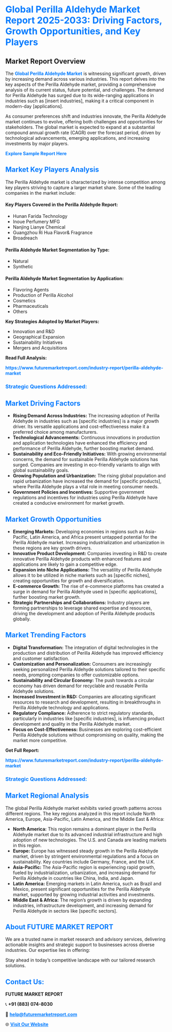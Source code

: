 <h1 style="color: #007BFF;">Global Perilla Aldehyde Market Report 2025-2033: Driving Factors, Growth Opportunities, and Key Players</h1>

<section id="overview">
<h2>Market Report Overview</h2>
<p>The <a href="https://www.futuremarketreport.com/industry-report/perilla-aldehyde-market" style="color: #007BFF; text-decoration: none;"><strong>Global Perilla Aldehyde Market</strong></a> is witnessing significant growth, driven by increasing demand across various industries. This report delves into the key aspects of the Perilla Aldehyde market, providing a comprehensive analysis of its current status, future potential, and challenges. The demand for Perilla Aldehyde has surged due to its wide-ranging applications in industries such as [insert industries], making it a critical component in modern-day [applications].</p>
<p>As consumer preferences shift and industries innovate, the Perilla Aldehyde market continues to evolve, offering both challenges and opportunities for stakeholders. The global market is expected to expand at a substantial compound annual growth rate (CAGR) over the forecast period, driven by technological advancements, emerging applications, and increasing investments by major players.</p>
</section>

<section id="overview">
<p><a href="https://www.futuremarketreport.com/request-sample/reportId=83269" style="color: #007BFF; text-decoration: none;"><strong>Explore Sample Report Here</strong></a></p>
</section>

<section id="key-players">
<h2 style="color: #007BFF;">Market Key Players Analysis</h2>
<p>The Perilla Aldehyde market is characterized by intense competition among key players striving to capture a larger market share. Some of the leading companies in the market include:</p>
<h4>Key Players Covered in the Perilla Aldehyde Report:</h4>
<ul><li>Hunan Farida Technology</li><li>Inoue Perfumery MFG</li><li>Nanjing Lianye Chemical</li><li>Guangzhou Ri Hua Flavor&amp; Fragrance</li><li>Broadreach</li></ul>
<h4>Perilla Aldehyde Market Segmentation by Type:</h4>
<ul><li>Natural</li><li>Synthetic</li></ul>

<h4>Perilla Aldehyde Market Segmentation by Application:</h4>
<ul><li>Flavoring Agents</li><li>Production of Perilla Alcohol</li><li>Cosmetics</li><li>Pharmaceuticals</li><li>Others</li></ul>
<p><strong>Key Strategies Adopted by Market Players:</strong></p>
<ul>
<li>Innovation and R&D</li>
<li>Geographical Expansion</li>
<li>Sustainability Initiatives</li>
<li>Mergers and Acquisitions</li>
</ul>
</section>

<section>
<p><strong>Read Full Analysis: </strong></p><a href="https://www.futuremarketreport.com/industry-report/perilla-aldehyde-market" style="color: #007BFF; text-decoration: none;"><strong>https://www.futuremarketreport.com/industry-report/perilla-aldehyde-market</strong></a>
<h3 style="color: #007BFF;">Strategic Questions Addressed:</h3>
</section>

<section id="driving-factors">
<h2 style="color: #007BFF;">Market Driving Factors</h2>
<ul>
<li><strong>Rising Demand Across Industries:</strong> The increasing adoption of Perilla Aldehyde in industries such as [specific industries] is a major growth driver. Its versatile applications and cost-effectiveness make it a preferred choice among manufacturers.</li>
<li><strong>Technological Advancements:</strong> Continuous innovations in production and application technologies have enhanced the efficiency and performance of Perilla Aldehyde, further boosting market demand.</li>
<li><strong>Sustainability and Eco-Friendly Initiatives:</strong> With growing environmental concerns, the demand for sustainable Perilla Aldehyde solutions has surged. Companies are investing in eco-friendly variants to align with global sustainability goals.</li>
<li><strong>Growing Population and Urbanization:</strong> The rising global population and rapid urbanization have increased the demand for [specific products], where Perilla Aldehyde plays a vital role in meeting consumer needs.</li>
<li><strong>Government Policies and Incentives:</strong> Supportive government regulations and incentives for industries using Perilla Aldehyde have created a conducive environment for market growth.</li>
</ul>
</section>

<section id="growth-opportunities">
<h2 style="color: #007BFF;">Market Growth Opportunities</h2>
<ul>
<li><strong>Emerging Markets:</strong> Developing economies in regions such as Asia-Pacific, Latin America, and Africa present untapped potential for the Perilla Aldehyde market. Increasing industrialization and urbanization in these regions are key growth drivers.</li>
<li><strong>Innovative Product Development:</strong> Companies investing in R&D to create innovative Perilla Aldehyde products with enhanced features and applications are likely to gain a competitive edge.</li>
<li><strong>Expansion into Niche Applications:</strong> The versatility of Perilla Aldehyde allows it to be utilized in niche markets such as [specific niches], creating opportunities for growth and diversification.</li>
<li><strong>E-commerce Growth:</strong> The rise of e-commerce platforms has created a surge in demand for Perilla Aldehyde used in [specific applications], further boosting market growth.</li>
<li><strong>Strategic Partnerships and Collaborations:</strong> Industry players are forming partnerships to leverage shared expertise and resources, driving the development and adoption of Perilla Aldehyde products globally.</li>
</ul>
</section>

<section id="trending-factors">
<h2 style="color: #007BFF;">Market Trending Factors</h2>
<ul>
<li><strong>Digital Transformation:</strong> The integration of digital technologies in the production and distribution of Perilla Aldehyde has improved efficiency and customer satisfaction.</li>
<li><strong>Customization and Personalization:</strong> Consumers are increasingly seeking personalized Perilla Aldehyde solutions tailored to their specific needs, prompting companies to offer customizable options.</li>
<li><strong>Sustainability and Circular Economy:</strong> The push towards a circular economy has driven demand for recyclable and reusable Perilla Aldehyde solutions.</li>
<li><strong>Increased Investment in R&D:</strong> Companies are allocating significant resources to research and development, resulting in breakthroughs in Perilla Aldehyde technology and applications.</li>
<li><strong>Regulatory Compliance:</strong> Adherence to strict regulatory standards, particularly in industries like [specific industries], is influencing product development and quality in the Perilla Aldehyde market.</li>
<li><strong>Focus on Cost-Effectiveness:</strong> Businesses are exploring cost-efficient Perilla Aldehyde solutions without compromising on quality, making the market more competitive.</li>
</ul>
</section>

<section>
<p><strong>Get Full Report: </strong></p><a href="https://www.futuremarketreport.com/industry-report/perilla-aldehyde-market" style="color: #007BFF; text-decoration: none;"><strong>https://www.futuremarketreport.com/industry-report/perilla-aldehyde-market</strong></a>
<h3 style="color: #007BFF;">Strategic Questions Addressed:</h3>
</section>


<section id="regional-analysis">
<h2 style="color: #007BFF;">Market Regional Analysis</h2>
<p>The global Perilla Aldehyde market exhibits varied growth patterns across different regions. The key regions analyzed in this report include North America, Europe, Asia-Pacific, Latin America, and the Middle East & Africa:</p>
<ul>
<li><strong>North America:</strong> This region remains a dominant player in the Perilla Aldehyde market due to its advanced industrial infrastructure and high adoption of new technologies. The U.S. and Canada are leading markets in this region.</li>
<li><strong>Europe:</strong> Europe has witnessed steady growth in the Perilla Aldehyde market, driven by stringent environmental regulations and a focus on sustainability. Key countries include Germany, France, and the U.K.</li>
<li><strong>Asia-Pacific:</strong> The Asia-Pacific region is experiencing rapid growth, fueled by industrialization, urbanization, and increasing demand for Perilla Aldehyde in countries like China, India, and Japan.</li>
<li><strong>Latin America:</strong> Emerging markets in Latin America, such as Brazil and Mexico, present significant opportunities for the Perilla Aldehyde market, supported by growing industrial activities and investments.</li>
<li><strong>Middle East & Africa:</strong> The region’s growth is driven by expanding industries, infrastructure development, and increasing demand for Perilla Aldehyde in sectors like [specific sectors].</li>
</ul>
</section>

<footer>
<h2 style="color: #007BFF;">About FUTURE MARKET REPORT</h2>
<p>We are a trusted name in market research and advisory services, delivering actionable insights and strategic support to businesses across diverse industries. Our expertise lies in offering:</p>

<p>Stay ahead in today’s competitive landscape with our tailored research solutions.</p>

<h2 style="color: #007BFF;">Contact Us:</h2>
<p><strong>FUTURE MARKET REPORT</strong></p>
<p>📞 <strong>+91 (883) 074-8030</strong></p>
<p>📧 <strong><a href="mailto:help@futuremarketreport.com" style="color: #007BFF;">help@futuremarketreport.com</a></strong></p>
<p>🌐 <strong><a href="https://www.futuremarketreport.com/" style="color: #007BFF;">Visit Our Website</a></strong></p>
</footer>